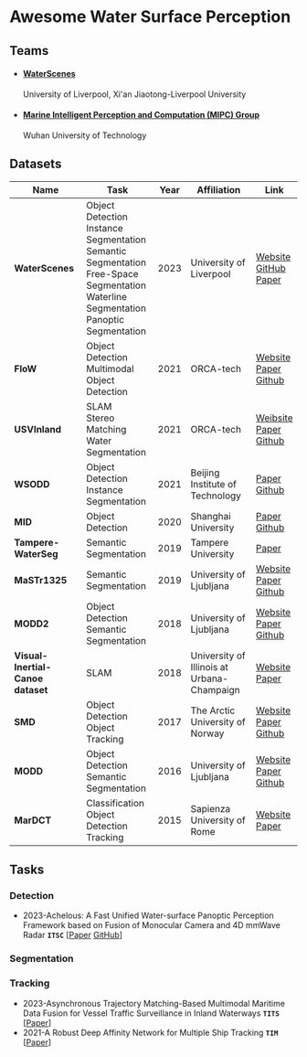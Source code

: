 
# Awesome Water Surface Perception

## Teams
* #### [WaterScenes](https://github.com/WaterScenes)

  University of Liverpool, Xi'an Jiaotong-Liverpool University
  
* #### [Marine Intelligent Perception and Computation (MIPC) Group](http://mipc.whut.edu.cn/publications.html)
  
  Wuhan University of Technology 


## Datasets

| **Name** | **Task** | **Year** | **Affiliation** | **Link** |
| --- | --- | --- | --- | --- |
| **WaterScenes** | Object Detection <br> Instance Segmentation <br> Semantic Segmentation <br> Free-Space Segmentation <br> Waterline Segmentation <br> Panoptic Segmentation | 2023 | University of Liverpool | [Website](https://waterscenes.github.io) <br> [GitHub](https://github.com/WaterScenes/WaterScenes) <br> [Paper](https://arxiv.org/abs/2307.06505) |
| **FloW** | Object Detection <br> Multimodal Object Detection | 2021 | ORCA-tech | [Website](https://www.orca-tech.cn/datasets/FloW/Introduction) <br> [Paper](https://openaccess.thecvf.com/content/ICCV2021/html/Cheng_FloW_A_Dataset_and_Benchmark_for_Floating_Waste_Detection_in_ICCV_2021_paper.html) <br> [Github](https://github.com/ORCA-Uboat/USVInland-Dataset) |
| **USVInland** | SLAM <br> Stereo Matching <br> Water Segmentation | 2021 | ORCA-tech | [Weibsite](https://www.orca-tech.cn/datasets/USVInland/Introduction) <br> [Paper](https://arxiv.org/abs/2103.05383) <br> [Github](https://github.com/ORCA-Uboat/USVInland-Dataset) |
| **WSODD** | Object Detection <br> Instance Segmentation | 2021 | Beijing Institute of Technology | [Paper](https://www.frontiersin.org/articles/10.3389/fnbot.2021.723336/full) <br>[Github](https://github.com/sunjiaen/WSODD) |
| **MID** | Object Detection | 2020 | Shanghai University| [Paper](https://doi.org/10.1002/rob.21983) <br> [Github](https://github.com/aluckyi/MID) |
| **Tampere-WaterSeg** | Semantic Segmentation | 2019 |Tampere University| [Paper](https://ieeexplore.ieee.org/document/8918694) |
| **MaSTr1325** | Semantic Segmentation | 2019 |University of Ljubljana| [Website](https://vicos.si/resources/mastr1325/) <br> [Paper](https://ieeexplore.ieee.org/document/8967909) <br> [Github](https://github.com/bborja/modd) |
| **MODD2** | Object Detection <br> Semantic Segmentation | 2018 |University of Ljubljana| [Website](https://box.vicos.si/borja/viamaro/index.html) <br> [Paper](https://arxiv.org/abs/1802.07956) <br> [Github](https://arxiv.org/abs/1802.07956) |
| **Visual-Inertial-Canoe dataset**  | SLAM | 2018 | University of Illinois at Urbana-Champaign| [Website](https://databank.illinois.edu/datasets/IDB-9342111) <br> [Paper](https://journals.sagepub.com/doi/pdf/10.1177/0278364917751842)|
| **SMD** | Object Detection <br> Object Tracking | 2017 |The Arctic University of Norway| [Website](https://sites.google.com/site/dilipprasad/home/singapore-maritime-dataset) <br> [Paper](https://openaccess.thecvf.com/content_CVPRW_2019/papers/PBVS/Moosbauer_A_Benchmark_for_Deep_Learning_Based_Object_Detection_in_Maritime_CVPRW_2019_paper.pdf) <br> [Github](https://github.com/yaoshanliang/Singapore-Maritime-Dataset) |
| **MODD** | Object Detection <br> Semantic Segmentation | 2016 |University of Ljubljana| [Website](http://vision.fe.uni-lj.si/RESEARCH/modd/) <br> [Paper](https://arxiv.org/abs/1503.01918) <br> [Github](https://vicos.si/resources/modd/) |
| **MarDCT** | Classification <br> Object Detection <br> Tracking | 2015 |Sapienza University of Rome| [Website](http://www.diag.uniroma1.it//~labrococo/MAR/index.htm) <br> [Paper](http://www.diag.uniroma1.it//~bloisi/papers/bloisi-vrs2015-draft.pdf) |


## Tasks

### Detection

* 2023-Achelous: A Fast Unified Water-surface Panoptic Perception Framework based on Fusion of Monocular Camera and 4D mmWave Radar __`ITSC`__ [[Paper](https://arxiv.org/abs/2307.07102) [GitHub](https://github.com/GuanRunwei/Achelous)]

### Segmentation

### Tracking

* 2023-Asynchronous Trajectory Matching-Based Multimodal Maritime Data Fusion for Vessel Traffic Surveillance in Inland Waterways __`TITS`__ [[Paper](https://ieeexplore.ieee.org/abstract/document/10159572)]
* 2021-A Robust Deep Affinity Network for Multiple Ship Tracking  __`TIM`__ [[Paper](https://ieeexplore.ieee.org/abstract/document/9423987)]
